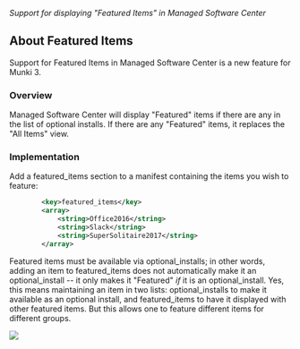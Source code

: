 _Support for displaying "Featured Items" in Managed Software Center_

## About Featured Items

Support for Featured Items in Managed Software Center is a new feature for Munki 3.

### Overview

Managed Software Center will display "Featured" items if there are any in the list of optional installs. If there are any "Featured" items, it replaces the "All Items" view.

### Implementation

Add a featured_items section to a manifest containing the items you wish to feature:
```xml
        <key>featured_items</key>
        <array>
            <string>Office2016</string>
            <string>Slack</string>
            <string>SuperSolitaire2017</string>
        </array>
```
Featured items must be available via optional_installs; in other words, adding an item to featured_items does not automatically make it an optional\_install -- it only makes it "Featured" _if_ it is an optional\_install. Yes, this means maintaining an item in two lists: optional\_installs to make it available as an optional install, and featured\_items to have it displayed with other featured items. But this allows one to feature different items for different groups.

![](https://github.com/munki/munki/wiki/images/MSC_Featured_Items.png)
